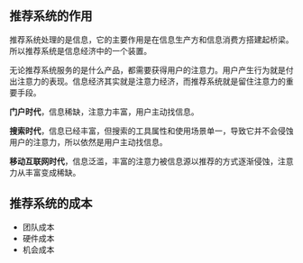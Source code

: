 ## 推荐系统的作用

推荐系统处理的是信息，它的主要作用是在信息生产方和信息消费方搭建起桥梁。所以推荐系统是信息经济中的一个装置。

无论推荐系统服务的是什么产品，都需要获得用户的注意力。用户产生行为就是付出注意力的表现。信息经济其实就是注意力经济，而推荐系统就是留住注意力的重要手段。

**门户时代**，信息稀缺，注意力丰富，用户主动找信息。

**搜索时代**，信息已经丰富，但搜索的工具属性和使用场景单一，导致它并不会侵蚀用户的注意力，所以依然是用户主动找信息。

**移动互联网时代**，信息泛滥，丰富的注意力被信息源以推荐的方式逐渐侵蚀，注意力从丰富变成稀缺。


## 推荐系统的成本

- 团队成本
- 硬件成本
- 机会成本

